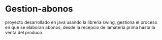 # Gestion-abonos
proyecto desarrollado en java usando la libreria swing, gestiona el proceso en que se elaboran abonos, desde la recepcio de lamateria prima hasta la venta del produco
